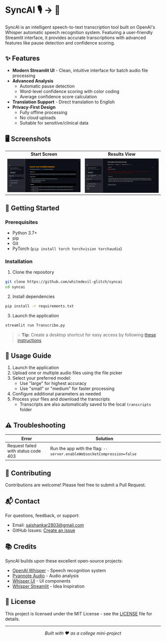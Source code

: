 # SyncAI 🎙️ → 📝

SyncAI is an intelligent speech-to-text transcription tool built on OpenAI's Whisper automatic speech recognition system. Featuring a user-friendly Streamlit interface, it provides accurate transcriptions with advanced features like pause detection and confidence scoring.

## ✨ Features

- **Modern Streamlit UI** - Clean, intuitive interface for batch audio file processing
- **Advanced Analysis**
  - Automatic pause detection
  - Word-level confidence scoring with color coding
  - Average confidence score calculation
- **Translation Support** - Direct translation to English
- **Privacy-First Design** 
  - Fully offline processing
  - No cloud uploads
  - Suitable for sensitive/clinical data

## 🖥️ Screenshots

<div align="center">
  <table>
    <tr>
      <td align="center"><b>Start Screen</b></td>
      <td align="center"><b>Results View</b></td>
    </tr>
    <tr>
      <td><img src="https://raw.githubusercontent.com/whitedevil-glitch/syncai/main/imgs/start.png" alt="Start Screen"/></td>
      <td><img src="https://raw.githubusercontent.com/whitedevil-glitch/syncai/main/imgs/result.png" alt="Results Screen"/></td>
    </tr>
  </table>
</div>

## 🚀 Getting Started

### Prerequisites

- Python 3.7+
- pip
- Git
- PyTorch (`pip install torch torchvision torchaudio`)

### Installation

1. Clone the repository
```bash
git clone https://github.com/whitedevil-glitch/syncai
cd syncai
```

2. Install dependencies
```bash
pip install -r requirements.txt
```

3. Launch the application
```bash
streamlit run Transcribe.py
```

> 💡 **Tip**: Create a desktop shortcut for easy access by following [these instructions](https://discuss.streamlit.io/t/launching-streamlit-webapp-from-desktop-shortcut/26297)

## 📝 Usage Guide

1. Launch the application
2. Upload one or multiple audio files using the file picker
3. Select your preferred model:
   - Use "large" for highest accuracy
   - Use "small" or "medium" for faster processing
4. Configure additional parameters as needed
5. Process your files and download the transcripts
   - Transcripts are also automatically saved to the local `transcripts` folder

## ⚠️ Troubleshooting

| Error | Solution |
|-------|----------|
| Request failed with status code 403 | Run the app with the flag: `--server.enableWebsocketCompression=false` |

## 🤝 Contributing

Contributions are welcome! Please feel free to submit a Pull Request.

## 📬 Contact

For questions, feedback, or support:
- Email: saishankar2803@gmail.com
- GitHub Issues: [Create an issue](https://github.com/whitedevil-glitch/syncai/issues)

## 📚 Credits

SyncAI builds upon these excellent open-source projects:

- [OpenAI Whisper](https://github.com/openai/whisper) - Speech recognition system
- [Pyannote Audio](https://github.com/pyannote/pyannote-audio) - Audio analysis
- [Whisper UI](https://github.com/hayabhay/whisper-ui) - UI components
- [Whisper Streamlit](https://github.com/jojojaeger/whisper-streamlit) - Idea Inspiration

## 📄 License

This project is licensed under the MIT License - see the [LICENSE](LICENSE) file for details.

---

<div align="center">
  <i>Built with ❤️ as a college mini-project</i>
</div>
